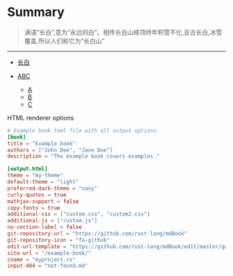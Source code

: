 # Summary

> 满语“长白”,意为“永远的白”。相传长白山峰顶终年积雪不化,亘古长白,冰雪覆盖,所以人们称它为“长白山”

---

- [长白](bai.md)

- [ABC](ABC/index.md)
    - [A](ABC/A.md)
    - [B](ABC/B.md)
    - [C](ABC/C.md)

HTML renderer options

```toml
# Example book.toml file with all output options.
[book]
title = "Example book"
authors = ["John Doe", "Jane Doe"]
description = "The example book covers examples."

[output.html]
theme = "my-theme"
default-theme = "light"
preferred-dark-theme = "navy"
curly-quotes = true
mathjax-support = false
copy-fonts = true
additional-css = ["custom.css", "custom2.css"]
additional-js = ["custom.js"]
no-section-label = false
git-repository-url = "https://github.com/rust-lang/mdBook"
git-repository-icon = "fa-github"
edit-url-template = "https://github.com/rust-lang/mdBook/edit/master/guide/{path}"
site-url = "/example-book/"
cname = "myproject.rs"
input-404 = "not-found.md"
```
